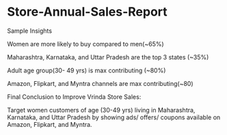 # Store-Annual-Sales-Report

Sample Insights

Women are more likely to buy compared to men(~65%)

Maharashtra, Karnataka, and Uttar Pradesh are the top 3 states (~35%)

Adult age group(30- 49 yrs) is max contributing (~80%)

Amazon, Flipkart, and Myntra channels are max contributing(~80)
 
Final Conclusion to Improve Vrinda Store Sales:

Target women customers of age (30-49 yrs) living in Maharashtra, Karnataka, and Uttar Pradesh by showing ads/ offers/ coupons available on Amazon, Flipkart, and Myntra.

